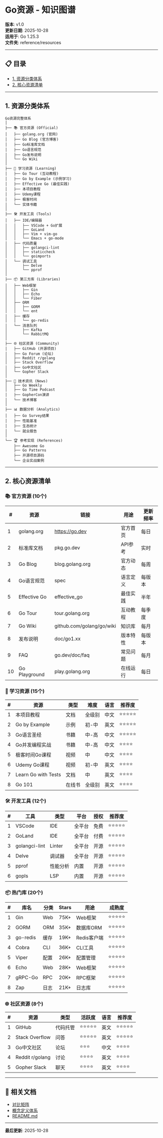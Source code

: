 # Go资源 - 知识图谱

**版本**: v1.0  
**更新日期**: 2025-10-28  
**适用于**: Go 1.25.3  
**文件夹**: reference/resources

---

## 📋 目录

- [1. 资源分类体系](#1-资源分类体系)
- [2. 核心资源清单](#2-核心资源清单)

---

## 1. 资源分类体系

```text
Go资源完整体系
│
├── 📚 官方资源 (Official)
│   ├── golang.org (官网)
│   ├── Go Blog (官方博客)
│   ├── Go标准库文档
│   ├── Go语言规范
│   ├── Go发布说明
│   └── Go Wiki
│
├── 📖 学习资源 (Learning)
│   ├── Go Tour (互动教程)
│   ├── Go by Example (示例学习)
│   ├── Effective Go (最佳实践)
│   ├── 本项目教程
│   ├── Udemy课程
│   ├── 极客时间
│   └── 实体书籍
│
├── 🛠️ 开发工具 (Tools)
│   ├── IDE/编辑器
│   │   ├── VSCode + Go扩展
│   │   ├── GoLand
│   │   ├── Vim + vim-go
│   │   └── Emacs + go-mode
│   ├── 代码质量
│   │   ├── golangci-lint
│   │   ├── staticcheck
│   │   └── goimports
│   └── 调试工具
│       ├── Delve
│       └── pprof
│
├── 📦 第三方库 (Libraries)
│   ├── Web框架
│   │   ├── Gin
│   │   ├── Echo
│   │   └── Fiber
│   ├── ORM
│   │   ├── GORM
│   │   └── ent
│   ├── 缓存
│   │   └── go-redis
│   └── 消息队列
│       ├── Kafka
│       └── RabbitMQ
│
├── 🌐 社区资源 (Community)
│   ├── GitHub (开源项目)
│   ├── Go Forum (论坛)
│   ├── Reddit r/golang
│   ├── Stack Overflow
│   ├── Go中文社区
│   └── Gopher Slack
│
├── 📰 技术资讯 (News)
│   ├── Go Weekly
│   ├── Go Time Podcast
│   ├── GopherCon演讲
│   └── 技术博客
│
├── 📊 数据分析 (Analytics)
│   ├── Go Survey结果
│   ├── 性能基准
│   ├── 生态统计
│   └── 就业报告
│
└── 🏆 参考实现 (References)
    ├── Awesome Go
    ├── Go Patterns
    ├── 开源项目源码
    └── 企业实战案例
```

---

## 2. 核心资源清单

### 📚 官方资源 (10个)

| # | 资源 | 链接 | 用途 | 更新频率 |
|---|------|------|------|---------|
| 1 | golang.org | https://go.dev | 官方首页 | 每日 |
| 2 | 标准库文档 | pkg.go.dev | API参考 | 实时 |
| 3 | Go Blog | blog.golang.org | 官方动态 | 每周 |
| 4 | Go语言规范 | spec | 语言定义 | 每版本 |
| 5 | Effective Go | effective_go | 最佳实践 | 半年 |
| 6 | Go Tour | tour.golang.org | 互动教程 | 每季度 |
| 7 | Go Wiki | github.com/golang/go/wiki | 知识库 | 每月 |
| 8 | 发布说明 | doc/go1.xx | 版本特性 | 每版本 |
| 9 | FAQ | go.dev/doc/faq | 常见问题 | 每月 |
| 10 | Go Playground | play.golang.org | 在线运行 | 每日 |

### 📖 学习资源 (15个)

| # | 资源 | 类型 | 难度 | 语言 | 推荐度 |
|---|------|------|------|------|-------|
| 1 | 本项目教程 | 文档 | 全级别 | 中文 | ⭐⭐⭐⭐⭐ |
| 2 | Go by Example | 示例 | 初-中 | 英文 | ⭐⭐⭐⭐⭐ |
| 3 | Go语言圣经 | 书籍 | 中-高 | 中文 | ⭐⭐⭐⭐⭐ |
| 4 | Go并发编程实战 | 书籍 | 中-高 | 中文 | ⭐⭐⭐⭐ |
| 5 | 极客时间Go课程 | 视频 | 中 | 中文 | ⭐⭐⭐⭐ |
| 6 | Udemy Go课程 | 视频 | 初-中 | 英文 | ⭐⭐⭐⭐ |
| 7 | Learn Go with Tests | 文档 | 中 | 英文 | ⭐⭐⭐⭐ |
| 8 | Go 101 | 在线书 | 全级别 | 英文 | ⭐⭐⭐⭐ |

### 🛠️ 开发工具 (12个)

| # | 工具 | 类型 | 平台 | 授权 | 推荐度 |
|---|------|------|------|------|-------|
| 1 | VSCode | IDE | 全平台 | 免费 | ⭐⭐⭐⭐⭐ |
| 2 | GoLand | IDE | 全平台 | 付费 | ⭐⭐⭐⭐⭐ |
| 3 | golangci-lint | Linter | 全平台 | 开源 | ⭐⭐⭐⭐⭐ |
| 4 | Delve | 调试器 | 全平台 | 开源 | ⭐⭐⭐⭐⭐ |
| 5 | pprof | 性能分析 | 内置 | 开源 | ⭐⭐⭐⭐⭐ |
| 6 | gopls | LSP | 内置 | 开源 | ⭐⭐⭐⭐⭐ |

### 📦 热门库 (20个)

| # | 库名 | 分类 | Stars | 用途 | 成熟度 |
|---|------|------|-------|------|-------|
| 1 | Gin | Web | 75K+ | Web框架 | ⭐⭐⭐⭐⭐ |
| 2 | GORM | ORM | 35K+ | 数据库ORM | ⭐⭐⭐⭐⭐ |
| 3 | go-redis | 缓存 | 19K+ | Redis客户端 | ⭐⭐⭐⭐⭐ |
| 4 | Cobra | CLI | 36K+ | CLI工具 | ⭐⭐⭐⭐⭐ |
| 5 | Viper | 配置 | 26K+ | 配置管理 | ⭐⭐⭐⭐⭐ |
| 6 | Echo | Web | 28K+ | Web框架 | ⭐⭐⭐⭐⭐ |
| 7 | gRPC-Go | RPC | 20K+ | RPC框架 | ⭐⭐⭐⭐⭐ |
| 8 | Zap | 日志 | 21K+ | 日志库 | ⭐⭐⭐⭐⭐ |

### 🌐 社区资源 (8个)

| # | 资源 | 类型 | 活跃度 | 语言 | 推荐度 |
|---|------|------|-------|------|-------|
| 1 | GitHub | 代码托管 | ⭐⭐⭐⭐⭐ | 英文 | ⭐⭐⭐⭐⭐ |
| 2 | Stack Overflow | 问答 | ⭐⭐⭐⭐⭐ | 英文 | ⭐⭐⭐⭐⭐ |
| 3 | Go中文社区 | 论坛 | ⭐⭐⭐ | 中文 | ⭐⭐⭐⭐ |
| 4 | Reddit r/golang | 讨论 | ⭐⭐⭐⭐ | 英文 | ⭐⭐⭐⭐ |
| 5 | Gopher Slack | 聊天 | ⭐⭐⭐⭐ | 英文 | ⭐⭐⭐⭐ |

---

## 🔗 相关文档

- [对比矩阵](./00-对比矩阵.md)
- [概念定义体系](./00-概念定义体系.md)
- [README.md](./README.md)

---

**最后更新**: 2025-10-28
